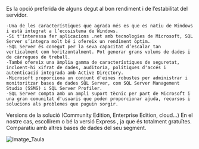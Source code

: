 Es la opció preferida de alguns degut al bon rendiment i de l’estabilitat del servidor.
````
-Una de les característiques que agrada més es que es natiu de Windows i està integrat a l’ecosistema de Windows.
-Si t'interessa fer aplicacions .net amb tecnologies de Microsoft, SQL Server s’integra molt bé i ofereix un rendiment òptim.
-SQL Server és conegut per la seva capacitat d’escalar tan verticalment com horitzontalment. Pot generar grans volums de dades i de càrregues de treball.
-També ofereix una àmplia gamma de característiques de seguretat, incloent-hi xifrat de dades, auditoria, polítiques d'accés i autenticació integrada amb Active Directory.
-Microsoft proporciona un conjunt d'eines robustes per administrar i monitoritzar bases de dades SQL Server, com SQL Server Management Studio (SSMS) i SQL Server Profiler.
-SQL Server compta amb un ampli suport tècnic per part de Microsoft i una gran comunitat d'usuaris que poden proporcionar ajuda, recursos i solucions als problemes que puguin sorgir.
`````
Versions de la solució (Community Edition, Enterprise Edition, cloud...)
En el nostre cas, escollirem o bé la versió Express , ja que és totalment gratuïtes.
Comparatiu amb altres bases de dades del seu segment.

![Imatge_Taula](Imatges_SGBD/1280px-Taula.png)
